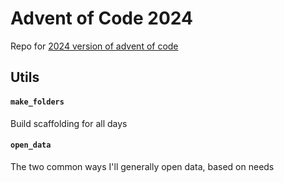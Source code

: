 # Advent of Code 2024
Repo for [2024 version of advent of code](https://adventofcode.com/)

## Utils
#### `make_folders`
Build scaffolding for all days
#### `open_data`
The two common ways I'll generally open data, based on needs


